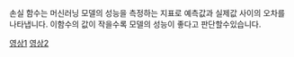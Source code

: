 손실 함수는 머신러닝 모델의 성능을 측정하는 지표로 예측값과 실제값 사이의 오차를 나타냅니다.
이함수의 값이 작을수록 모델의 성능이 좋다고 판단할수있습니다.

[영상1](https://www.youtube.com/watch?v=GEdLNvPIbiM&list=PLIMb_GuNnFwdKHPaNP6xzAXSu9SKx4uAZ&index=2)
[영상2](https://www.youtube.com/watch?v=KgH3ZWmMxLE&list=PLIMb_GuNnFwdKHPaNP6xzAXSu9SKx4uAZ&index=3)
